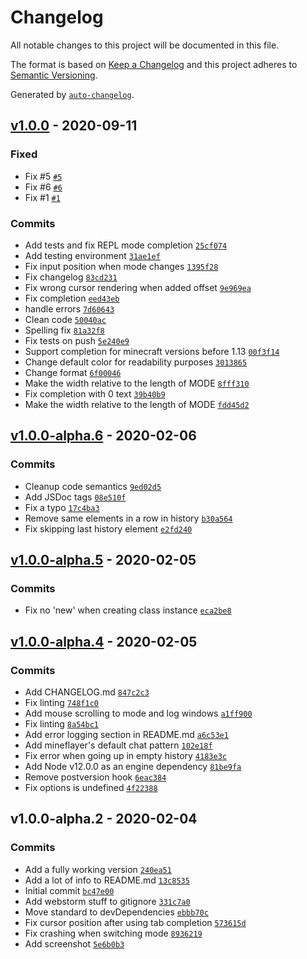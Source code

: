 # Changelog

All notable changes to this project will be documented in this file.

The format is based on [Keep a Changelog](https://keepachangelog.com/en/1.0.0/)
and this project adheres to [Semantic Versioning](https://semver.org/spec/v2.0.0.html).

Generated by [`auto-changelog`](https://github.com/CookPete/auto-changelog).

## [v1.0.0](https://github.com/GroobleDierne/mineflayer-dashboard/compare/v1.0.0-alpha.6...v1.0.0) - 2020-09-11

### Fixed

- Fix #5 [`#5`](https://github.com/GroobleDierne/mineflayer-dashboard/issues/5)
- Fix #6 [`#6`](https://github.com/GroobleDierne/mineflayer-dashboard/issues/6)
- Fix #1 [`#1`](https://github.com/GroobleDierne/mineflayer-dashboard/issues/1)

### Commits

- Add tests and fix REPL mode completion [`25cf074`](https://github.com/GroobleDierne/mineflayer-dashboard/commit/25cf074f5d2da27f343349d7da099c299960d30b)
- Add testing environment [`31ae1ef`](https://github.com/GroobleDierne/mineflayer-dashboard/commit/31ae1ef1e6ba029c12193a73efc98d1812b6a710)
- Fix input position when mode changes [`1395f28`](https://github.com/GroobleDierne/mineflayer-dashboard/commit/1395f28c1ef3e3bea5b48a23df6f64d568ec79d8)
- Fix changelog [`83cd231`](https://github.com/GroobleDierne/mineflayer-dashboard/commit/83cd23175d360028594066d4fea2257c76caa962)
- Fix wrong cursor rendering when added offset [`9e969ea`](https://github.com/GroobleDierne/mineflayer-dashboard/commit/9e969eababdb683538666352f95aceb220dea889)
- Fix completion [`eed43eb`](https://github.com/GroobleDierne/mineflayer-dashboard/commit/eed43ebe13a3ec70b8a35ad4f9c715cc4befcf15)
- handle errors [`7d60643`](https://github.com/GroobleDierne/mineflayer-dashboard/commit/7d606436687eb947e46fccc247343b9988be62c1)
- Clean code [`50040ac`](https://github.com/GroobleDierne/mineflayer-dashboard/commit/50040acb915098e822a51617ff5115bbe32310e5)
- Spelling fix [`81a32f8`](https://github.com/GroobleDierne/mineflayer-dashboard/commit/81a32f8efbe330550a49ebfaecddb59f5f77bbc7)
- Fix tests on push [`5e240e9`](https://github.com/GroobleDierne/mineflayer-dashboard/commit/5e240e963640e3c24beff2658463d434473be2db)
- Support completion for minecraft versions before 1.13 [`00f3f14`](https://github.com/GroobleDierne/mineflayer-dashboard/commit/00f3f14ad15183d86dbfe6c09e0a60a664b573c2)
- Change default color for readability purposes [`3013865`](https://github.com/GroobleDierne/mineflayer-dashboard/commit/3013865357dafbe6ff824d54511da58225a6b22e)
- Change format [`6f00046`](https://github.com/GroobleDierne/mineflayer-dashboard/commit/6f000462c0256f0ecc093ada41af902afe6b0c99)
-  Make the width relative to the length of MODE [`8fff310`](https://github.com/GroobleDierne/mineflayer-dashboard/commit/8fff31092d283b69d5a531f935756672a77f75e7)
- Fix completion with 0 text [`39b40b9`](https://github.com/GroobleDierne/mineflayer-dashboard/commit/39b40b92e8160114daadf21bd8a00623ba4b24ea)
- Make the width relative to the length of MODE [`fdd45d2`](https://github.com/GroobleDierne/mineflayer-dashboard/commit/fdd45d264c129896d700638f5509441b17a8229e)

## [v1.0.0-alpha.6](https://github.com/GroobleDierne/mineflayer-dashboard/compare/v1.0.0-alpha.5...v1.0.0-alpha.6) - 2020-02-06

### Commits

- Cleanup code semantics [`9ed02d5`](https://github.com/GroobleDierne/mineflayer-dashboard/commit/9ed02d50a69bdcc14a5bc892f3c9d5233b32488a)
- Add JSDoc tags [`08e510f`](https://github.com/GroobleDierne/mineflayer-dashboard/commit/08e510fa0ede41f126f21049426749adf8e6780a)
- Fix a typo [`17c4ba3`](https://github.com/GroobleDierne/mineflayer-dashboard/commit/17c4ba331f8a804714642dd3ee33320ed136731b)
- Remove same elements in a row in history [`b30a564`](https://github.com/GroobleDierne/mineflayer-dashboard/commit/b30a564788c1d3eac1f2926e68b2e6c2ae5a078f)
- Fix skipping last history element [`e2fd240`](https://github.com/GroobleDierne/mineflayer-dashboard/commit/e2fd2409ea32c1b9cbd9241e0bba5bb079c97161)

## [v1.0.0-alpha.5](https://github.com/GroobleDierne/mineflayer-dashboard/compare/v1.0.0-alpha.4...v1.0.0-alpha.5) - 2020-02-05

### Commits

- Fix no 'new' when creating class instance [`eca2be8`](https://github.com/GroobleDierne/mineflayer-dashboard/commit/eca2be874027a8f9e4a9a0047ec673a72a7ae57a)

## [v1.0.0-alpha.4](https://github.com/GroobleDierne/mineflayer-dashboard/compare/v1.0.0-alpha.2...v1.0.0-alpha.4) - 2020-02-05

### Commits

- Add CHANGELOG.md [`847c2c3`](https://github.com/GroobleDierne/mineflayer-dashboard/commit/847c2c345a115e809ec8a20302dedf791453af06)
- Fix linting [`748f1c0`](https://github.com/GroobleDierne/mineflayer-dashboard/commit/748f1c0a5477a504ed11369b5d9ba78cc7224d6b)
- Add mouse scrolling to mode and log windows [`a1ff900`](https://github.com/GroobleDierne/mineflayer-dashboard/commit/a1ff900294b0cb26b269222de5be8d9f01eba04d)
- Fix linting [`8a54bc1`](https://github.com/GroobleDierne/mineflayer-dashboard/commit/8a54bc1265e21814fdeecc835f16e7c9ceaf2259)
- Add error logging section in README.md [`a6c53e1`](https://github.com/GroobleDierne/mineflayer-dashboard/commit/a6c53e17fc6f3036e36488215dc78ca04c73373e)
- Add mineflayer's default chat pattern [`102e18f`](https://github.com/GroobleDierne/mineflayer-dashboard/commit/102e18faa7976c53fb8b03d3bc44d2b57a9634c8)
- Fix error when going up in empty history [`4183e3c`](https://github.com/GroobleDierne/mineflayer-dashboard/commit/4183e3c43ff3618774b67fb0d390fddb13004ff3)
- Add Node v12.0.0 as an engine dependency [`81be9fa`](https://github.com/GroobleDierne/mineflayer-dashboard/commit/81be9faa1c64d7efd5e34d4b75a79ecf11f5629a)
- Remove postversion hook [`6eac384`](https://github.com/GroobleDierne/mineflayer-dashboard/commit/6eac384608ae5e02c140ce7f894858815af53d72)
- Fix options is undefined [`4f22388`](https://github.com/GroobleDierne/mineflayer-dashboard/commit/4f2238849cfb340ece605ec626c130746bf7cd8b)

## v1.0.0-alpha.2 - 2020-02-04

### Commits

- Add a fully working version [`240ea51`](https://github.com/GroobleDierne/mineflayer-dashboard/commit/240ea5162116b2ca15f9c64910c359930d40302c)
- Add a lot of info to README.md [`13c8535`](https://github.com/GroobleDierne/mineflayer-dashboard/commit/13c8535ffdfa60805e625a2abbcd2cfe34226783)
- Initial commit [`bc47e00`](https://github.com/GroobleDierne/mineflayer-dashboard/commit/bc47e009671fc6e38c2bbb5ea65ff107f3a97ce4)
- Add webstorm stuff to gitignore [`331c7a0`](https://github.com/GroobleDierne/mineflayer-dashboard/commit/331c7a067a4c93f6675e5ec90e6a9890b31572b3)
- Move standard to devDependencies [`ebbb70c`](https://github.com/GroobleDierne/mineflayer-dashboard/commit/ebbb70c63960cd0c333bcbd8afd12da4ac1be28b)
- Fix cursor position after using tab completion [`573615d`](https://github.com/GroobleDierne/mineflayer-dashboard/commit/573615d646ff05162f201e7ce65cf274af6bc5e5)
- Fix crashing when switching mode [`8936219`](https://github.com/GroobleDierne/mineflayer-dashboard/commit/89362192b6398d299a229bf2749ab8b584c7d6af)
- Add screenshot [`5e6b0b3`](https://github.com/GroobleDierne/mineflayer-dashboard/commit/5e6b0b3bb3744e6f3e8baee5e30914caf1385c9e)
